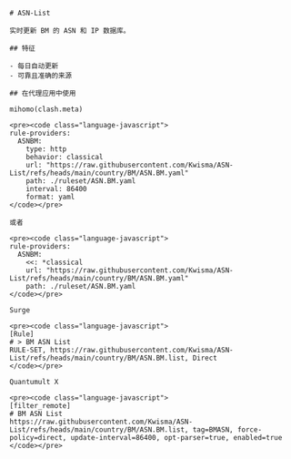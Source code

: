 
    # ASN-List
    
    实时更新 BM 的 ASN 和 IP 数据库。
    
    ## 特征
    
    - 每日自动更新
    - 可靠且准确的来源
    
    ## 在代理应用中使用
    
    mihomo(clash.meta)
   
    <pre><code class="language-javascript">
    rule-providers:
      ASNBM:
        type: http
        behavior: classical
        url: "https://raw.githubusercontent.com/Kwisma/ASN-List/refs/heads/main/country/BM/ASN.BM.yaml"
        path: ./ruleset/ASN.BM.yaml
        interval: 86400
        format: yaml
    </code></pre>

    或者

    <pre><code class="language-javascript">
    rule-providers:
      ASNBM:
        <<: *classical
        url: "https://raw.githubusercontent.com/Kwisma/ASN-List/refs/heads/main/country/BM/ASN.BM.yaml"
        path: ./ruleset/ASN.BM.yaml
    </code></pre>
    
    Surge
    
    <pre><code class="language-javascript">
    [Rule]
    # > BM ASN List
    RULE-SET, https://raw.githubusercontent.com/Kwisma/ASN-List/refs/heads/main/country/BM/ASN.BM.list, Direct
    </code></pre>
    
    Quantumult X
    
    <pre><code class="language-javascript">
    [filter_remote]
    # BM ASN List
    https://raw.githubusercontent.com/Kwisma/ASN-List/refs/heads/main/country/BM/ASN.BM.list, tag=BMASN, force-policy=direct, update-interval=86400, opt-parser=true, enabled=true
    </code></pre>
    
